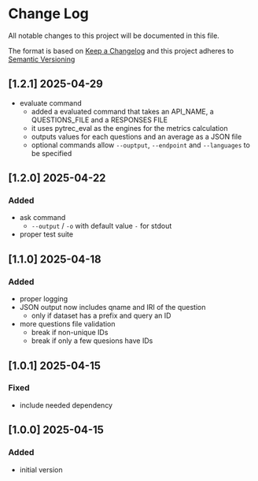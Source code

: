 <!-- markdownlint-disable MD012 MD013 MD024 MD033 -->
# Change Log

All notable changes to this project will be documented in this file.

The format is based on [Keep a Changelog](http://keepachangelog.com/) and this project adheres to [Semantic Versioning](https://semver.org/)

## [1.2.1] 2025-04-29

- evaluate command
  - added a evaluated command that takes an API_NAME, a QUESTIONS_FILE and a RESPONSES FILE
  - it uses pytrec_eval as the engines for the metrics calculation
  - outputs values for each questions and an average as a JSON file
  - optional commands allow `--ouptput`, `--endpoint` and `--languages` to be specified

## [1.2.0] 2025-04-22

### Added

- ask command
  - `--output` / `-o` with default value `-` for stdout
- proper test suite

## [1.1.0] 2025-04-18

### Added

- proper logging
- JSON output now includes qname and IRI of the question
  - only if dataset has a prefix and query an ID
- more questions file validation
  - break if non-unique IDs
  - break if only a few quesions have IDs

## [1.0.1] 2025-04-15

### Fixed

- include needed dependency

## [1.0.0] 2025-04-15

### Added

- initial version

